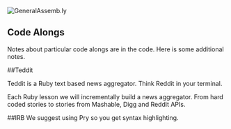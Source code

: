 ![GeneralAssemb.ly](http://studio.generalassemb.ly/GA_Slide_Assets/Code_along_icon_md.png)

Code Alongs
----

Notes about particular code alongs are in the code. Here is some additional notes.

##Teddit

Teddit is a Ruby text based news aggregator. Think Reddit in your terminal.

Each Ruby lesson we will incrementally build a news aggregator. From hard coded stories to stories from Mashable, Digg and Reddit APIs. 


##IRB
We suggest using Pry so you get syntax highlighting. 

